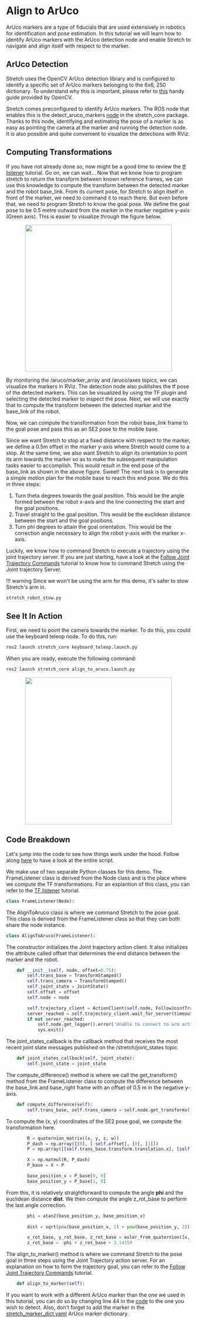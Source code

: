 # Align to ArUco
ArUco markers are a type of fiducials that are used extensively in robotics for identification and pose estimation. In this tutorial we will learn how to identify ArUco markers with the ArUco detection node and enable Stretch to navigate and align itself with respect to the marker.

## ArUco Detection
Stretch uses the OpenCV ArUco detection library and is configured to identify a specific set of ArUco markers belonging to the 6x6, 250 dictionary. To understand why this is important, please refer to [this](https://docs.opencv.org/4.x/d5/dae/tutorial_aruco_detection.html) handy guide provided by OpenCV.

Stretch comes preconfigured to identify ArUco markers. The ROS node that enables this is the detect_aruco_markers [node](https://github.com/hello-robot/stretch_ros2/blob/humble/stretch_core/stretch_core/detect_aruco_markers.py) in the stretch_core package. Thanks to this node, identifying and estimating the pose of a marker is as easy as pointing the camera at the marker and running the detection node. It is also possible and quite convenient to visualize the detections with RViz.

## Computing Transformations
If you have not already done so, now might be a good time to review the [tf listener](https://docs.hello-robot.com/0.2/stretch-tutorials/ros2/example_10/) tutorial. Go on, we can wait…
Now that we know how to program stretch to return the transform between known reference frames, we can use this knowledge to compute the transform between the detected marker and the robot base_link. From its current pose, for Stretch to align itself in front of the marker, we need to command it to reach there. But even before that, we need to program Stretch to know the goal pose. We define the goal pose to be 0.5 metre outward from the marker in the marker negative y-axis (Green axis). This is easier to visualize through the figure below.

<p align="center">
    <img src="https://user-images.githubusercontent.com/97639181/196329130-986c3af9-6dc9-4d9b-8a74-626d12b1d82c.png" width="400">
</p>

<!-- Add images to show alignment and tranformations -->

By monitoring the /aruco/marker_array and /aruco/axes topics, we can visualize the markers in RViz. The detection node also publishes the tf pose of the detected markers. This can be visualized by using the TF plugin and selecting the detected marker to inspect the pose. Next, we will use exactly that to compute the transform between the detected marker and the base_link of the robot.

Now, we can compute the transformation from the robot base_link frame to the goal pose and pass this as an SE2 pose to the mobile base.

Since we want Stretch to stop at a fixed distance with respect to the marker, we define a 0.5m offset in the marker y-axis where Stretch would come to a stop. At the same time, we also want Stretch to align its orientation to point its arm towards the marker so as to make the subsequent manipulation tasks easier to accomplish. This would result in the end pose of the base_link as shown in the above figure. Sweet! The next task is to generate a simple motion plan for the mobile base to reach this end pose. We do this in three steps:
1. Turn theta degrees towards the goal position. This would be the angle formed between the robot x-axis and the line connecting the start and the goal positions.
2. Travel straight to the goal position. This would be the euclidean distance between the start and the goal positions.
3. Turn phi degrees to attain the goal orientation. This would be the correction angle necessary to align the robot y-axis with the marker x-axis.

Luckily, we know how to command Stretch to execute a trajectory using the joint trajectory server. If you are just starting, have a look at the [Follow Joint Trajectory Commands](https://docs.hello-robot.com/0.2/stretch-tutorials/ros2/follow_joint_trajectory/) tutorial to know how to command Stretch using the Joint trajectory Server.

!!! warning
    Since we won't be using the arm for this demo, it's safer to stow Stretch's arm in.

```{.bash .shell-prompt}
stretch_robot_stow.py
```

## See It In Action
First, we need to point the camera towards the marker. To do this, you could use the keyboard teleop node. To do this, run:
```{.bash .shell-prompt}
ros2 launch stretch_core keyboard_teleop.launch.py
```

When you are ready, execute the following command:
```{.bash .shell-prompt}
ros2 launch stretch_core align_to_aruco.launch.py
```

<p align="center">
    <img src="https://user-images.githubusercontent.com/97639181/196327520-7a3b6743-8e2c-4ec0-8603-ba9baff7aa34.gif" width="400">
</p>

## Code Breakdown
Let's jump into the code to see how things work under the hood. Follow along [here](https://github.com/hello-robot/stretch_ros2/blob/humble/stretch_core/stretch_core/align_to_aruco.py) to have a look at the entire script.

We make use of two separate Python classes for this demo. The FrameListener class is derived from the Node class and is the place where we compute the TF transformations. For an explantion of this class, you can refer to the [TF listener](https://docs.hello-robot.com/0.2/stretch-tutorials/ros2/example_10/) tutorial.
```python
class FrameListener(Node):
```

The AlignToAruco class is where we command Stretch to the pose goal. This class is derived from the FrameListener class so that they can both share the node instance.
```python
class AlignToAruco(FrameListener):
```

The constructor initializes the Joint trajectory action client. It also initializes the attribute called offset that determines the end distance between the marker and the robot.
```python
    def __init__(self, node, offset=0.75):
        self.trans_base = TransformStamped()
        self.trans_camera = TransformStamped()
        self.joint_state = JointState()
        self.offset = offset
        self.node = node

        self.trajectory_client = ActionClient(self.node, FollowJointTrajectory, '/stretch_controller/follow_joint_trajectory')
        server_reached = self.trajectory_client.wait_for_server(timeout_sec=60.0)
        if not server_reached:
            self.node.get_logger().error('Unable to connect to arm action server. Timeout exceeded.')
            sys.exit()
```

The joint_states_callback is the callback method that receives the most recent joint state messages published on the /stretch/joint_states topic.
```python
    def joint_states_callback(self, joint_state):
        self.joint_state = joint_state
```

The compute_difference() method is where we call the get_transform() method from the FrameListener class to compute the difference between the base_link and base_right frame with an offset of 0.5 m in the negative y-axis.
```python
    def compute_difference(self):
        self.trans_base, self.trans_camera = self.node.get_transforms()
```

To compute the (x, y) coordinates of the SE2 pose goal, we compute the transformation here.
```python
        R = quaternion_matrix((x, y, z, w))
        P_dash = np.array([[0], [-self.offset], [0], [1]])
        P = np.array([[self.trans_base.transform.translation.x], [self.trans_base.transform.translation.y], [0], [1]])

        X = np.matmul(R, P_dash)
        P_base = X + P

        base_position_x = P_base[0, 0]
        base_position_y = P_base[1, 0]
```

From this, it is relatively straightforward to compute the angle **phi** and the euclidean distance **dist**. We then compute the angle z_rot_base to perform the last angle correction.
```python
        phi = atan2(base_position_y, base_position_x)
        
        dist = sqrt(pow(base_position_x, 2) + pow(base_position_y, 2))

        x_rot_base, y_rot_base, z_rot_base = euler_from_quaternion([x, y, z, w])
        z_rot_base = -phi + z_rot_base + 3.14159
```

The align_to_marker() method is where we command Stretch to the pose goal in three steps using the Joint Trajectory action server. For an explanation on how to form the trajectory goal, you can refer to the [Follow Joint Trajectory Commands](https://docs.hello-robot.com/0.2/stretch-tutorials/ros2/follow_joint_trajectory/) tutorial.
```python
    def align_to_marker(self):
```

If you want to work with a different ArUco marker than the one we used in this tutorial, you can do so by changing line 44 in the [code](https://github.com/hello-robot/stretch_ros2/blob/humble/stretch_core/stretch_core/align_to_aruco.py#L44) to the one you wish to detect. Also, don't forget to add the marker in the [stretch_marker_dict.yaml](https://github.com/hello-robot/stretch_ros2/blob/humble/stretch_core/config/stretch_marker_dict.yaml) ArUco marker dictionary.
